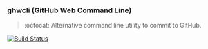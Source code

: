 ### ghwcli (GitHub Web Command Line)
> :octocat: Alternative command line utility to commit to GitHub.

[![Build Status](https://travis-ci.org/stpettersens/ghwcli.png?branch=master)](https://travis-ci.org/stpettersens/ghwcli)
